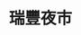 ---
title: "瑞豐夜市"
description: "高雄市瑞豐夜市夜市王美食賽事資訊，收錄雞排、蚵仔煎、臭豆腐、甜點等多項排名與店家資訊，帶你探索高雄在地美味。"
keywords:
  - 夜市王
  - 瑞豐夜市
  - 台灣美食
  - 高雄市美食
custom_css: "/css/events/the-king-of-night-market/vendor-list.css"
type: "the-king-of-night-market"
layout: "vendor-list"
datePublished: "2025-06-02"
dateModified: "2025-06-14"

events:
  - type: "雞排"
    rank: "第四名"
    name: "天使雞排-瑞豐店"
    address: "高雄市左營區裕誠路南屏路"
    google_map: "https://maps.app.goo.gl/1poRiAFxUCNe6Zm17"
    footinder: "https://footinder.com.tw/%E9%AB%98%E9%9B%84%E5%B8%82%E9%BC%93%E5%B1%B1%E5%8D%80/109326/"
    description: "夜市王雞排項目，第四名，瑞豐夜市天使雞排"
  - type: "蚵仔煎"
    rank: "第一名"
    name: "瑞豐昌海鮮燒烤"
    address: "高雄市左營區裕誠路南屏路"
    google_map: "https://maps.app.goo.gl/EF5W9DTddxFkzhev6"
    footinder: "https://footinder.com.tw/%E9%AB%98%E9%9B%84%E5%B8%82%E5%B7%A6%E7%87%9F%E5%8D%80/362035/"
    description: "夜市王蚵仔煎項目，第一名，瑞豐夜市瑞豐昌海鮮燒烤"
  - type: "臭豆腐"
    rank: "第七名"
    name: "好福氣臭豆腐"
    address: "高雄市左營區裕誠路南屏路"
    google_map: "https://maps.app.goo.gl/x8yfcqZSwZxozBhZ7"
    footinder: ""
    description: "夜市王臭豆腐項目，第七名，瑞豐夜市好福氣臭豆腐"
  - type: "甜點"
    rank: "第七名"
    name: "蘋什麼日式蘋果糖Candy Apple"
    address: "高雄市左營區裕誠路154號右邊第十四格中間段面對夜市右邊開始算第三排"
    google_map: "https://maps.app.goo.gl/8PqsdDRr95J1yEW4A"
    footinder: "https://footinder.com.tw/%E9%AB%98%E9%9B%84%E5%B8%82%E5%B7%A6%E7%87%9F%E5%8D%80/362053/"
    description: "夜市王甜點項目，第七名，瑞豐夜市蘋什麼日式蘋果糖Candy Apple"
  - type: "牛肉"
    rank: "第五名"
    name: "長紅牛排 EVER RED Steakhouse"
    address: "高雄市左營區裕誠路南屏路"
    google_map: "https://maps.app.goo.gl/Awk9bB9Loxb2y7pb6"
    footinder: "https://footinder.com.tw/%E9%AB%98%E9%9B%84%E5%B8%82%E5%B7%A6%E7%87%9F%E5%8D%80/362073/"
    description: "夜市王牛肉項目，第五名，瑞豐夜市長紅牛排 EVER RED Steakhouse"
  - type: "海鮮"
    rank: "第三名"
    name: "沖繩酥炸大魷魚"
    address: "高雄市左營區裕誠路南屏路"
    google_map: "https://maps.app.goo.gl/NVmkXafUByPQzTz16"
    footinder: "https://footinder.com.tw/%E9%AB%98%E9%9B%84%E5%B8%82%E5%B7%A6%E7%87%9F%E5%8D%80/109000/"
    description: "夜市王海鮮項目，第三名，瑞豐夜市沖繩酥炸大魷魚"
  - type: "一飯一湯"
    rank: "第二名"
    name: "阿嬤ㄟ麻油雞飯"
    address: "高雄市左營區裕誠路南屏路"
    google_map: "https://maps.app.goo.gl/E4io7fMDtfz7Xf6e9"
    footinder: "https://footinder.com.tw/%E9%AB%98%E9%9B%84%E5%B8%82%E9%BC%93%E5%B1%B1%E5%8D%80/120932/"
    description: "夜市王一飯一湯項目，第二名，瑞豐夜市阿嬤ㄟ麻油雞飯"
  - type: "老字號"
    rank: "第四名"
    name: "來吃沙威瑪"
    address: "高雄市左營區裕誠路南屏路"
    google_map: "https://maps.app.goo.gl/1ntgoxyk5JkkQ8dy7"
    footinder: "https://footinder.com.tw/%E9%AB%98%E9%9B%84%E5%B8%82%E9%BC%93%E5%B1%B1%E5%8D%80/362081/"
    description: "夜市王老字號項目，第四名，瑞豐夜市來吃沙威瑪"
  - type: "新創料理"
    rank: "第三名"
    name: "薯小二馬鈴薯煎餅-瑞豐總店"
    address: "高雄市鼓山區裕誠路1128號"
    google_map: "https://maps.app.goo.gl/AcXLGes8vHnWKcAU8"
    footinder: "https://footinder.com.tw/%E9%AB%98%E9%9B%84%E5%B8%82%E9%BC%93%E5%B1%B1%E5%8D%80/362077/"
    description: "夜市王新創料理項目，第三名，瑞豐夜市薯小二馬鈴薯煎餅"
---